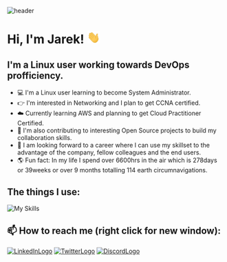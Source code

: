![header](https://capsule-render.vercel.app/api?type=waving&color=auto&height=260&section=header&text=jarek-pacocha&fontSize=90&animation=fadeIn&fontAlignY=38&desc=Hello%20and%20welcome%20to%20my%20GitHub%20profile!&descAlignY=53&descAlign=68)

# Hi, I'm Jarek! [<img src="https://raw.githubusercontent.com/ABSphreak/ABSphreak/master/gifs/Hi.gif" width="30px">](https://www.linkedin.com/in/jaroslaw-pacocha)

## I'm a Linux user working towards DevOps profficiency.

- 💻 I'm a Linux user learning to become System Administrator.
- :point_right: I'm interested in Networking and I plan to get CCNA certified.
- :cloud: Currently learning AWS and planning to get Cloud Practitioner Certified.
- :handshake: I'm also contributing to interesting Open Source projects to build my collaboration skills.
- :hammer: I am looking forward to a career where I can use my skillset to the advantage of the company, fellow colleagues and the end users.
- :earth_americas: Fun fact: In my life I spend over 6600hrs in the air which is 278days or 39weeks or over 9 months totalling 114 earth circumnavigations.

## The things I use:

![My Skills](https://skillicons.dev/icons?i=linux,bash,py,aws,gcp,docker,ansible,git,github,vscode)

## 📫 How to reach me (right click for new window):

[![LinkedInLogo](https://img.shields.io/badge/LinkedIn-0077B5?style=for-the-badge&logo=linkedin&logoColor=white)](https://www.linkedin.com/in/jaroslaw-pacocha) [![TwitterLogo](https://img.shields.io/badge/Twitter-1DA1F2?style=for-the-badge&logo=twitter&logoColor=white)](https://twitter.com/thlyer) [![DiscordLogo](https://img.shields.io/badge/Discord-7289DA?style=for-the-badge&logo=discord&logoColor=white)](https://discord.com/users/374991847363313665)
